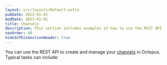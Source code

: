 ```yaml
---
layout: src/layouts/Default.astro
pubDate: 2023-01-01
modDate: 2023-01-01
title: Channels
description: This section includes examples of how to use the REST API to create and manage channels in Octopus.
navOrder: 40
hideInThisSectionHeader: true
---
```


You can use the REST API to create and manage your [channels](/docs/releases/channels) in Octopus. Typical tasks can include:
